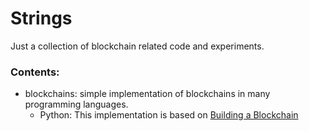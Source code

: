 # Strings

Just a collection of blockchain related code and experiments.

### Contents:
 - blockchains: simple implementation of blockchains in many programming languages.
   - Python: This implementation is based on [Building a Blockchain](https://medium.com/p/117428612f46)
